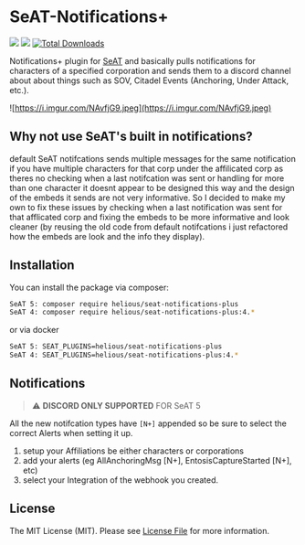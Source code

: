 # SeAT-Notifications+

![](https://img.shields.io/github/v/tag/mackenziexD/seat-notifications-plus?filter=5.*&style=for-the-badge&label=SEAT-5&color=%2328a3df)
![](https://img.shields.io/github/v/tag/mackenziexD/seat-notifications-plus?filter=4.*&style=for-the-badge&label=SEAT-4&color=%2328a3df)
[![Total Downloads](https://img.shields.io/packagist/dt/helious/seat-notifications-plus.svg?style=for-the-badge)](https://packagist.org/packages/helious/seat-notifications-plus)

Notifications+ plugin for [SeAT](https://github.com/eveseat/seat) and basically pulls notifications for characters of a specified corporation and sends them to a discord channel about about things such as SOV, Citadel Events (Anchoring, Under Attack, etc.). 

![https://i.imgur.com/NAvfjG9.jpeg](https://i.imgur.com/NAvfjG9.jpeg)

## Why not use SeAT's built in notifications?
default SeAT notifcations sends multiple  messages for the same notification if you have multiple characters for that corp under the affilicated corp as theres no checking when a last notifcation was sent or handling for more than one character it doesnt appear to be designed this way and the design of the embeds it sends are not very informative. So I decided to make my own to fix these issues by checking when a last notification was sent for that afflicated corp and fixing the embeds to be more informative and look cleaner (by reusing the old code from default notifcations i just refactored how the embeds are look and the info they display).


## Installation

You can install the package via composer:

```bash
SeAT 5: composer require helious/seat-notifications-plus
SeAT 4: composer require helious/seat-notifications-plus:4.*
```

or via docker
```bash
SeAT 5: SEAT_PLUGINS=helious/seat-notifications-plus
SeAT 4: SEAT_PLUGINS=helious/seat-notifications-plus:4.*
```
## Notifications
> :warning: **DISCORD ONLY SUPPORTED** FOR SeAT 5 

All the new notifcation types have `[N+]` appended so be sure to select the correct Alerts when setting it up.
1. setup your Affiliations be either characters or corporations
2. add your alerts (eg AllAnchoringMsg [N+], EntosisCaptureStarted [N+], etc)
3. select your Integration of the webhook you created.

## License

The MIT License (MIT). Please see [License File](LICENSE) for more information.
